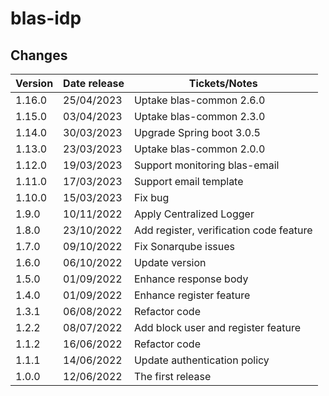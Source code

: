 # blas-idp

## Changes

| Version | Date release | Tickets/Notes                           |
|---------|--------------|-----------------------------------------|
| 1.16.0  | 25/04/2023   | Uptake blas-common 2.6.0                |
| 1.15.0  | 03/04/2023   | Uptake blas-common 2.3.0                |
| 1.14.0  | 30/03/2023   | Upgrade Spring boot 3.0.5               |
| 1.13.0  | 23/03/2023   | Uptake blas-common 2.0.0                |
| 1.12.0  | 19/03/2023   | Support monitoring blas-email           |
| 1.11.0  | 17/03/2023   | Support email template                  |
| 1.10.0  | 15/03/2023   | Fix bug                                 |
| 1.9.0   | 10/11/2022   | Apply Centralized Logger                |
| 1.8.0   | 23/10/2022   | Add register, verification code feature |
| 1.7.0   | 09/10/2022   | Fix Sonarqube issues                    |
| 1.6.0   | 06/10/2022   | Update version                          |
| 1.5.0   | 01/09/2022   | Enhance response body                   |
| 1.4.0   | 01/09/2022   | Enhance register feature                |
| 1.3.1   | 06/08/2022   | Refactor code                           |
| 1.2.2   | 08/07/2022   | Add block user and register feature     |
| 1.1.2   | 16/06/2022   | Refactor code                           |
| 1.1.1   | 14/06/2022   | Update authentication policy            |
| 1.0.0   | 12/06/2022   | The first release                       |
